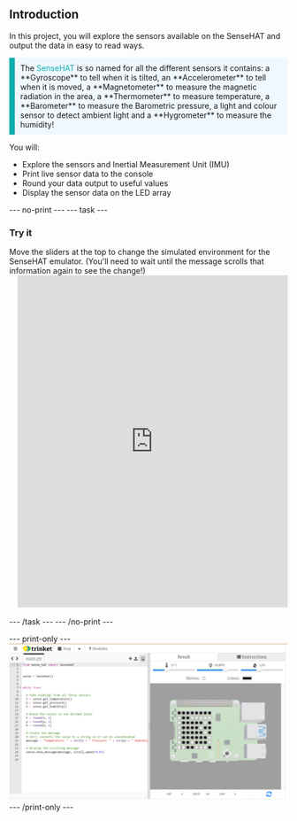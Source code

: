 ## Introduction

In this project, you will explore the sensors available on the SenseHAT and output the data in easy to read ways.

<p style="border-left: solid; border-width:10px; border-color: #0faeb0; background-color: aliceblue; padding: 10px;">
The <span style="color: #0faeb0">SenseHAT</span> is so named for all the different sensors it contains: a **Gyroscope** to tell when it is tilted, an **Accelerometer** to tell when it is moved, a **Magnetometer** to measure the magnetic radiation in the area, a **Thermometer** to measure temperature, a **Barometer** to measure the Barometric pressure, a light and colour sensor to detect ambient light and a **Hygrometer** to measure the humidity!
</p>

You will:
+ Explore the sensors and Inertial Measurement Unit (IMU)
+ Print live sensor data to the console
+ Round your data output to useful values  
+ Display the sensor data on the LED array
  
--- no-print ---
--- task ---
### Try it
<div style="display: flex; flex-wrap: wrap">
<div style="flex-basis: 175px; flex-grow: 1">  
Move the sliders at the top to change the simulated environment for the SenseHAT emulator. (You'll need to wait until the message scrolls that information again to see the change!)
</div>
</div>
<div class="scratch-preview" style="margin-left: 15px;">
  <iframe src="https://trinket.io/embed/python/0102291d9e?outputOnly=true&runOption=run&start=result" width="100%" height="600" frameborder="0" marginwidth="0" marginheight="0" allowfullscreen></iframe>
</div>

--- /task ---
--- /no-print ---

--- print-only ---
![Completed project](images/demo.png)
--- /print-only ---
